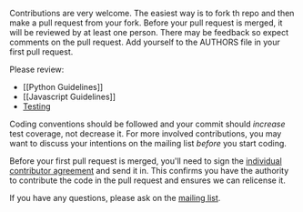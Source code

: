 Contributions are very welcome. The easiest way is to fork th repo and then make a pull request from your fork. Before your pull request is merged, it will be reviewed by at least one person. There may be feedback so expect comments on the pull request. Add yourself to the AUTHORS file in your first pull request.

Please review:

* [[Python Guidelines]]
* [[Javascript Guidelines]]
* [Testing](https://github.com/edx/edx-platform/blob/master/docs/internal/testing.md)

Coding conventions should be followed and your commit should *increase* test coverage, not decrease it. For more involved contributions, you may want to discuss your intentions on the mailing list *before* you start coding.

Before your first pull request is merged, you'll need to sign the [individual contributor agreement](http://code.edx.org/individual-contributor-agreement.pdf) and send it in. This confirms you have the authority to contribute the code in the pull request and ensures we can relicense it.

If you have any questions, please ask on the [mailing list](https://groups.google.com/forum/#!forum/edx-code).